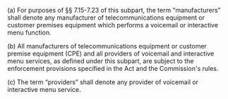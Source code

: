 (a) For purposes of §§ 7.15-7.23 of this subpart, the term “manufacturers” shall denote any manufacturer of telecommunications equipment or customer premises equipment which performs a voicemail or interactive menu function.

(b) All manufacturers of telecommunications equipment or customer premise equipment (CPE) and all providers of voicemail and interactive menu services, as defined under this subpart, are subject to the enforcement provisions specified in the Act and the Commission's rules.

(c) The term “providers” shall denote any provider of voicemail or interactive menu service.

